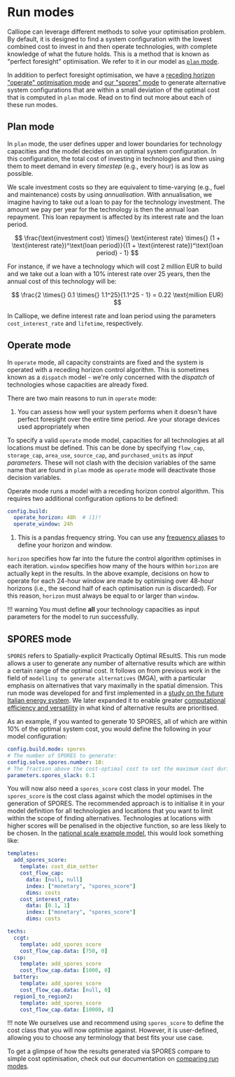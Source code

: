 # Run modes

Calliope can leverage different methods to solve your optimisation problem.
By default, it is designed to find a system configuration with the lowest combined cost to invest in and then operate technologies, with complete knowledge of what the future holds.
This is a method that is known as "perfect foresight" optimisation.
We refer to it in our model as [`plan` mode](../advanced/mode.md#plan-mode).

In addition to perfect foresight optimisation, we have a [receding horizon "operate" optimisation mode](../advanced/mode.md#operate-mode) and [our "spores" mode](../advanced/mode.md#spores-mode) to generate alternative system configurations that are within a small deviation of the optimal cost that is computed in `plan` mode. Read on to find out more about each of these run modes.

## Plan mode

In `plan` mode, the user defines upper and lower boundaries for technology capacities and the model decides on an optimal system configuration.
In this configuration, the total cost of investing in technologies and then using them to meet demand in every _timestep_ (e.g., every hour) is as low as possible.

We scale investment costs so they are equivalent to time-varying (e.g., fuel and maintenance) costs by using _annualisation_.
With annualisation, we imagine having to take out a loan to pay for the technology investment.
The amount we pay per year for the technology is then the annual loan repayment.
This loan repayment is affected by its interest rate and the loan period.

$$
\frac{\text{investment cost} \times{} \text{interest rate} \times{} (1 + \text{interest rate})^\text{loan period}}{(1 + \text{interest rate})^\text{loan period} - 1}
$$

For instance, if we have a technology which will cost 2 million EUR to build and we take out a loan with a 10% interest rate over 25 years, then the annual cost of this technology will be:

$$
\frac{2 \times{} 0.1 \times{} 1.1^25}{1.1^25 - 1} = 0.22 \text{million EUR}
$$

In Calliope, we define interest rate and loan period using the parameters `cost_interest_rate` and `lifetime`, respectively.

## Operate mode

In `operate` mode, all capacity constraints are fixed and the system is operated with a receding horizon control algorithm.
This is sometimes known as a `dispatch` model - we're only concerned with the _dispatch_ of technologies whose capacities are already fixed.

There are two main reasons to run in `operate` mode:

1. You can assess how well your system performs when it doesn't have perfect foresight over the entire time period.
Are your storage devices used appropriately when

To specify a valid `operate` mode model, capacities for all technologies at all locations must be defined.
This can be done by specifying `flow_cap`, `storage_cap`, `area_use`, `source_cap`, and `purchased_units` as _input parameters_.
These will not clash with the decision variables of the same name that are found in `plan` mode as `operate` mode will deactivate those decision variables.

Operate mode runs a model with a receding horizon control algorithm.
This requires two additional configuration options to be defined:

```yaml
config.build:
  operate_horizon: 48h  # (1)!
  operate_window: 24h
```

1. This is a pandas frequency string.
You can use any [frequency aliases](https://pandas.pydata.org/docs/user_guide/timeseries.html#offset-aliases) to define your horizon and window.

`horizon` specifies how far into the future the control algorithm optimises in each iteration.
`window` specifies how many of the hours within `horizon` are actually kept in the results.
In the above example, decisions on how to operate for each 24-hour window are made by optimising over 48-hour horizons (i.e., the second half of each optimisation run is discarded).
For this reason, `horizon` must always be equal to or larger than `window`.

!!! warning
    You must define **all** your technology capacities as input parameters for the model to run successfully.

## SPORES mode

`SPORES` refers to Spatially-explicit Practically Optimal REsultS.
This run mode allows a user to generate any number of alternative results which are within a certain range of the optimal cost.
It follows on from previous work in the field of `modelling to generate alternatives` (MGA), with a particular emphasis on alternatives that vary maximally in the spatial dimension.
This run mode was developed for and first implemented in a [study on the future Italian energy system](https://doi.org/10.1016/j.joule.2020.08.002). We later expanded it to enable greater [computational efficiency and versatility](https://doi.org/10.1016/j.apenergy.2023.121002) in what kind of alternative results are prioritised.

As an example, if you wanted to generate 10 SPORES, all of which are within 10% of the optimal system cost, you would define the following in your model configuration:

```yaml
config.build.mode: spores
# The number of SPORES to generate:
config.solve.spores.number: 10:
# The fraction above the cost-optimal cost to set the maximum cost during SPORES:
parameters.spores_slack: 0.1
```

You will now also need a `spores_score` cost class in your model.
The `spores_score` is the cost class against which the model optimises in the generation of SPORES.
The recommended approach is to initialise it in your model definition for all technologies and locations that you want to limit within the scope of finding alternatives.
Technologies at locations with higher scores will be penalised in the objective function, so are less likely to be chosen.
In the [national scale example model](../examples/national_scale/index.md), this would look something like:

```yaml
templates:
  add_spores_score:
    template: cost_dim_setter
    cost_flow_cap:
      data: [null, null]
      index: ["monetary", "spores_score"]
      dims: costs
    cost_interest_rate:
      data: [0.1, 1]
      index: ["monetary", "spores_score"]
      dims: costs

techs:
  ccgt:
    template: add_spores_score
    cost_flow_cap.data: [750, 0]
  csp:
    template: add_spores_score
    cost_flow_cap.data: [1000, 0]
  battery:
    template: add_spores_score
    cost_flow_cap.data: [null, 0]
  region1_to_region2:
    template: add_spores_score
    cost_flow_cap.data: [10000, 0]
```

!!! note
    We ourselves use and recommend using `spores_score` to define the cost class that you will now optimise against.
    However, it is user-defined, allowing you to choose any terminology that best fits your use case.

To get a glimpse of how the results generated via SPORES compare to simple cost optimisation, check out our documentation
on [comparing run modes](../examples/modes.py).
